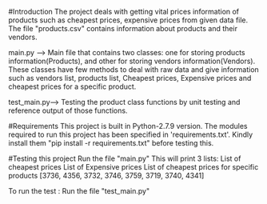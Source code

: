 #Introduction
The project deals with getting vital prices information of products such as cheapest prices, expensive prices from given data file.
The file "products.csv" contains information about products and their vendors.

main.py --> Main file that contains two classes: one for storing products information(Products), and other for storing vendors information(Vendors). These classes have few methods to deal with raw data and give information such as vendors list, products list, Cheapest prices, Expensive prices and cheapest prices for a specific product. 

test_main.py--> Testing the product class functions by unit testing and reference output of those functions.

#Requirements
This project is built in Python-2.7.9 version.
The modules required to run this project has been specified in 'requirements.txt'.
Kindly install them "pip install -r requirements.txt" before testing this.

#Testing this project
Run the file "main.py"
This will print 3 lists:
List of cheapest prices
List of Expensive prices
List of cheapest prices for specific products [3736, 4356, 3732, 3746, 3759, 3719, 3740, 4341]

To run the test :
Run the file "test_main.py"
